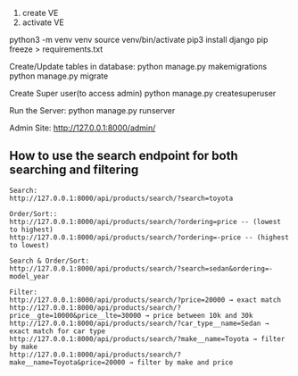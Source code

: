 1. create VE
2. activate VE


python3 -m venv venv 
source venv/bin/activate 
pip3 install django
pip freeze > requirements.txt

Create/Update tables in database:
    python manage.py makemigrations
    python manage.py migrate


Create Super user(to access admin)
    python manage.py createsuperuser

Run the Server:
    python manage.py runserver

Admin Site:
    http://127.0.0.1:8000/admin/


## How to use the search endpoint for both searching and filtering

    Search:
    http://127.0.0.1:8000/api/products/search/?search=toyota
    
    Order/Sort::
    http://127.0.0.1:8000/api/products/search/?ordering=price -- (lowest to highest)
    http://127.0.0.1:8000/api/products/search/?ordering=-price -- (highest to lowest)
    
    Search & Order/Sort:
    http://127.0.0.1:8000/api/products/search/?search=sedan&ordering=-model_year

    Filter:
    http://127.0.0.1:8000/api/products/search/?price=20000 → exact match
    http://127.0.0.1:8000/api/products/search/?price__gte=10000&price__lte=30000 → price between 10k and 30k
    http://127.0.0.1:8000/api/products/search/?car_type__name=Sedan → exact match for car type
    http://127.0.0.1:8000/api/products/search/?make__name=Toyota → filter by make
    http://127.0.0.1:8000/api/products/search/?make__name=Toyota&price=20000 → filter by make and price
